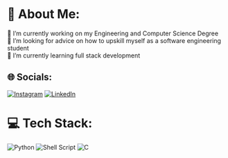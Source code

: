 # 💫 About Me:
🔭 I’m currently working on my Engineering and Computer Science Degree<br>🤝 I’m looking for advice on how to upskill myself as a software engineering student<br>🌱 I’m currently learning full stack development


## 🌐 Socials:
[![Instagram](https://img.shields.io/badge/Instagram-%23E4405F.svg?logo=Instagram&logoColor=white)](https://instagram.com/kaydenngn) [![LinkedIn](https://img.shields.io/badge/LinkedIn-%230077B5.svg?logo=linkedin&logoColor=white)](https://linkedin.com/in/kayden-nguyen-7031752bb) 

# 💻 Tech Stack:
![Python](https://img.shields.io/badge/python-3670A0?style=for-the-badge&logo=python&logoColor=ffdd54) ![Shell Script](https://img.shields.io/badge/shell_script-%23121011.svg?style=for-the-badge&logo=gnu-bash&logoColor=white) ![C](https://img.shields.io/badge/c-%2300599C.svg?style=for-the-badge&logo=c&logoColor=white) 
<!-- Proudly created with GPRM ( https://gprm.itsvg.in ) -->
